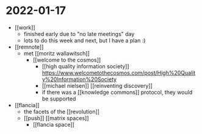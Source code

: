 # 2022-01-17

- [[work]]
  - finished early due to "no late meetings" day
  - lots to do this week and next, but I have a plan :)
- [[remnote]]
  - met [[moritz wallawitsch]]
    - [[welcome to the cosmos]]
      - [[high quality information society]] https://www.welcometothecosmos.com/post/High%20Quality%20Information%20Society
      - [[michael nielsen]] [[reinventing discovery]]
      - if there was a [[knowledge commons]] protocol, they would be supported
- [[flancia]]
  - the facets of the [[revolution]]
  - [[push]] [[matrix spaces]]
    - [[flancia space]]

